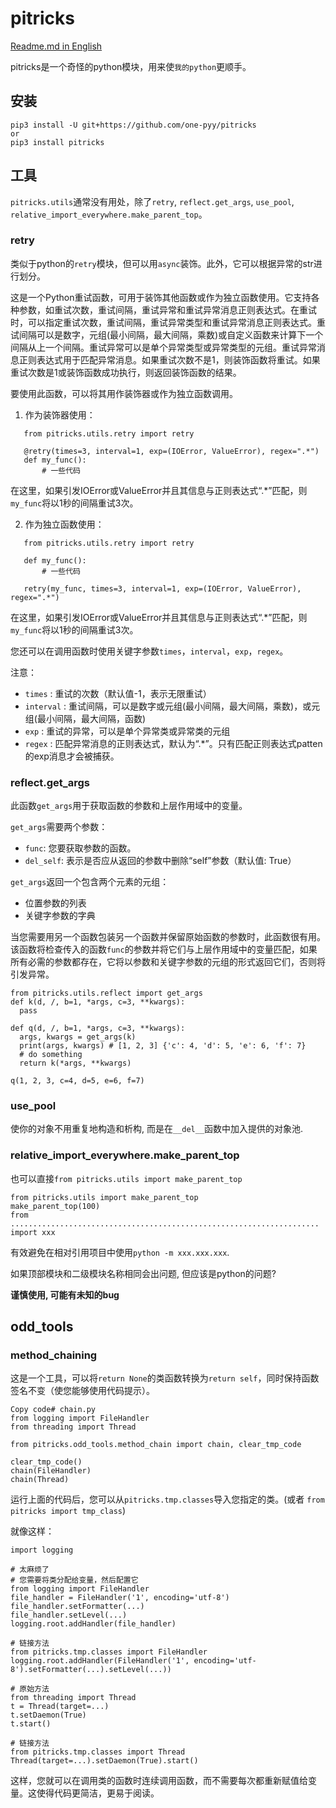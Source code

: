 # pitricks

[Readme.md in English](https://github.com/one-pyy/pitricks/blob/main/readme-en.md)

pitricks是一个奇怪的python模块，用来使`我的python`更顺手。

## 安装

```
pip3 install -U git+https://github.com/one-pyy/pitricks
or 
pip3 install pitricks
```

## 工具

`pitricks.utils`通常没有用处，除了`retry`, `reflect.get_args`, `use_pool`, `relative_import_everywhere.make_parent_top`。

### retry

类似于python的`retry`模块，但可以用`async`装饰。此外，它可以根据异常的str进行划分。

这是一个Python重试函数，可用于装饰其他函数或作为独立函数使用。它支持各种参数，如重试次数，重试间隔，重试异常和重试异常消息正则表达式。在重试时，可以指定重试次数，重试间隔，重试异常类型和重试异常消息正则表达式。重试间隔可以是数字，元组(最小间隔，最大间隔，乘数)或自定义函数来计算下一个间隔从上一个间隔。重试异常可以是单个异常类型或异常类型的元组。重试异常消息正则表达式用于匹配异常消息。如果重试次数不是1，则装饰函数将重试。如果重试次数是1或装饰函数成功执行，则返回装饰函数的结果。

要使用此函数，可以将其用作装饰器或作为独立函数调用。

1. 作为装饰器使用：

```py3
   from pitricks.utils.retry import retry
   
   @retry(times=3, interval=1, exp=(IOError, ValueError), regex=".*")
   def my_func():
       # 一些代码
```

   在这里，如果引发IOError或ValueError并且其信息与正则表达式“.*”匹配，则`my_func`将以1秒的间隔重试3次。

2. 作为独立函数使用：

```py3
   from pitricks.utils.retry import retry
   
   def my_func():
       # 一些代码
   
   retry(my_func, times=3, interval=1, exp=(IOError, ValueError), regex=".*")
```

   在这里，如果引发IOError或ValueError并且其信息与正则表达式“.*”匹配，则`my_func`将以1秒的间隔重试3次。

您还可以在调用函数时使用关键字参数`times`，`interval`，`exp`，`regex`。

注意：

- `times` : 重试的次数（默认值-1，表示无限重试）
- `interval` : 重试间隔，可以是数字或元组(最小间隔，最大间隔，乘数)，或元组(最小间隔，最大间隔，函数)
- `exp` : 重试的异常，可以是单个异常类或异常类的元组
- `regex` : 匹配异常消息的正则表达式，默认为“.*”。只有匹配正则表达式patten的exp消息才会被捕获。

### reflect.get_args

此函数`get_args`用于获取函数的参数和上层作用域中的变量。

`get_args`需要两个参数：

- `func`: 您要获取参数的函数。
- `del_self`: 表示是否应从返回的参数中删除“self”参数（默认值: True）

`get_args`返回一个包含两个元素的元组：

- 位置参数的列表
- 关键字参数的字典

当您需要用另一个函数包装另一个函数并保留原始函数的参数时，此函数很有用。该函数将检查传入的函数`func`的参数并将它们与上层作用域中的变量匹配，如果所有必需的参数都存在，它将以参数和关键字参数的元组的形式返回它们，否则将引发异常。

```py3
from pitricks.utils.reflect import get_args
def k(d, /, b=1, *args, c=3, **kwargs):
  pass

def q(d, /, b=1, *args, c=3, **kwargs):
  args, kwargs = get_args(k)
  print(args, kwargs) # [1, 2, 3] {'c': 4, 'd': 5, 'e': 6, 'f': 7}
  # do something
  return k(*args, **kwargs)

q(1, 2, 3, c=4, d=5, e=6, f=7)
```

### use_pool

使你的对象不用重复地构造和析构, 而是在`__del__`函数中加入提供的对象池.

### relative_import_everywhere.make_parent_top

也可以直接`from pitricks.utils import make_parent_top`

```py3
from pitricks.utils import make_parent_top
make_parent_top(100)
from ..................................................................... import xxx
```

有效避免在相对引用项目中使用`python -m xxx.xxx.xxx`.

如果顶部模块和二级模块名称相同会出问题, 但应该是python的问题?

**谨慎使用, 可能有未知的bug**

## odd_tools

### method_chaining

这是一个工具，可以将`return None`的类函数转换为`return self`，同时保持函数签名不变（使您能够使用代码提示）。

```
Copy code# chain.py
from logging import FileHandler
from threading import Thread

from pitricks.odd_tools.method_chain import chain, clear_tmp_code

clear_tmp_code()
chain(FileHandler)
chain(Thread)
```

运行上面的代码后，您可以从`pitricks.tmp.classes`导入您指定的类。(或者 `from pitricks import tmp_class`)

就像这样：

```py3
import logging

# 太麻烦了
# 您需要将类分配给变量，然后配置它
from logging import FileHandler
file_handler = FileHandler('1', encoding='utf-8')
file_handler.setFormatter(...)
file_handler.setLevel(...)
logging.root.addHandler(file_handler)

# 链接方法
from pitricks.tmp.classes import FileHandler
logging.root.addHandler(FileHandler('1', encoding='utf-8').setFormatter(...).setLevel(...))

# 原始方法
from threading import Thread
t = Thread(target=...)
t.setDaemon(True)
t.start()

# 链接方法
from pitricks.tmp.classes import Thread
Thread(target=...).setDaemon(True).start()
```

这样，您就可以在调用类的函数时连续调用函数，而不需要每次都重新赋值给变量。这使得代码更简洁，更易于阅读。
